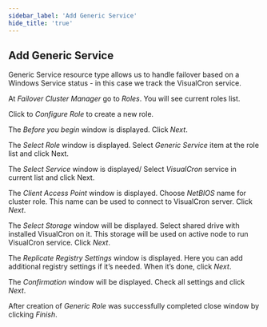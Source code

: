```yaml
---
sidebar_label: 'Add Generic Service'
hide_title: 'true'
---
```


## Add Generic Service

Generic Service resource type allows us to handle failover based on a Windows Service status - in this case we track the VisualCron service.
 
At *Failover Cluster Manager* go to *Roles*. You will see current roles list.

Click to *Configure Role* to create a new role.

The *Before you begin* window is displayed. Click *Next*.

The *Select Role* window is displayed. Select *Generic Service* item at the role list and click Next.
 
The *Select Service* window is displayed/ Select *VisualCron* service in current list and click Next.

The *Client Access Point* window is displayed. Choose *NetBIOS* name for cluster role. This name can be used to connect to VisualCron server. Click *Next*.

The *Select Storage* window will be displayed. Select shared drive with installed VisualCron on it. This storage will be used on active node to run VisualCron service. Click *Next*.
 
The *Replicate Registry Settings* window is displayed. Here you can add additional registry settings if it’s needed. When it’s done, click *Next*.

The *Confirmation* window will be displayed. Check all settings and click *Next*.

After creation of *Generic Role* was successfully completed close window by clicking *Finish*.